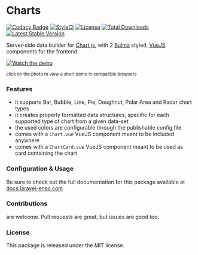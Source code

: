 # Charts
[![Codacy Badge](https://api.codacy.com/project/badge/Grade/aa6c0917f8c6425f87eb94c01d84b2f8)](https://www.codacy.com/app/laravel-enso/Charts?utm_source=github.com&amp;utm_medium=referral&amp;utm_content=laravel-enso/Charts&amp;utm_campaign=Badge_Grade)
[![StyleCI](https://styleci.io/repos/85484767/shield?branch=master)](https://styleci.io/repos/85484767)
[![License](https://poser.pugx.org/laravel-enso/charts/license)](https://packagist.org/packages/laravel-enso/charts)
[![Total Downloads](https://poser.pugx.org/laravel-enso/charts/downloads)](https://packagist.org/packages/laravel-enso/charts)
[![Latest Stable Version](https://poser.pugx.org/laravel-enso/charts/version)](https://packagist.org/packages/laravel-enso/charts)

Server-side data builder for [Chart.js](http://www.chartjs.org), with 2 [Bulma](https://bulma.io) styled, [VueJS](https://vuejs.org/) components for the frontend.


[![Watch the demo](https://laravel-enso.github.io/charts/screenshots/bulma_cap002_thumb.png)](https://laravel-enso.github.io/charts/videos/bulma_demo_01.webm)

<sup>click on the photo to view a short demo in compatible browsers</sup>

### Features

- it supports Bar, Bubble, Line, Pie, Doughnut, Polar Area and Radar chart types
- it creates properly formatted data structures, specific for each supported type of chart from a given data-set
- the used colors are configurable through the publishable config file
- comes with a `Chart.vue` VueJS component meant to be included anywhere
- comes with a `ChartCard.vue` VueJS component meant to be used as card containing the chart

### Configuration & Usage

Be sure to check out the full documentation for this package available at [docs.laravel-enso.com](https://docs.laravel-enso.com/packages/charts.html)


### Contributions

are welcome. Pull requests are great, but issues are good too.

### License

This package is released under the MIT license.